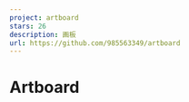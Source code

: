 ```yaml
---
project: artboard
stars: 26
description: 画板
url: https://github.com/985563349/artboard
---
```


Artboard
========

